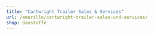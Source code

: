 ```yaml
---
title: "Cartwright Trailer Sales & Services"
url: /amarillo/cartwright-trailer-sales-und-services/
shop: Baustoffe
---
```

